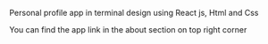 Personal profile app in terminal design using React js, Html and Css

You can find the app link in the about section on top right corner